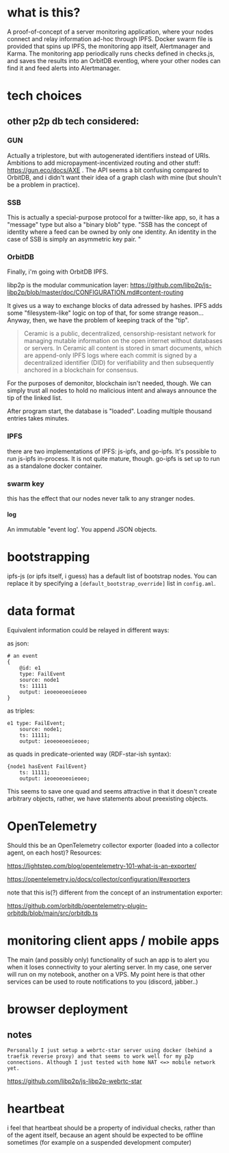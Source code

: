 # what is this?
A proof-of-concept of a server monitoring application, where your nodes connect and relay information ad-hoc through IPFS. Docker swarm file is provided that spins up IPFS, the monitoring app itself, Alertmanager and Karma. The monitoring app periodically runs checks defined in checks.js, and saves the results into an OrbitDB eventlog, where your other nodes can find it and feed alerts into Alertmanager.


# tech choices

## other p2p db tech considered:
### GUN
Actually a triplestore, but with autogenerated identifiers instead of URIs. Ambitions to add micropayment-incentivized routing and other stuff: https://gun.eco/docs/AXE . The API seems a bit confusing compared to OrbitDB, and i didn't want their idea of a graph clash with mine (but shouln't be a problem in practice).


### SSB
This is actually a special-purpose protocol for a twitter-like app, so, it has a "message" type but also a "binary blob" type. 
"SSB has the concept of identity where a feed can be owned by only one identity. An identity in the case of SSB is simply an asymmetric key pair. "

### OrbitDB
Finally, i'm going with OrbitDB IPFS. 

libp2p is the modular communication layer: https://github.com/libp2p/js-libp2p/blob/master/doc/CONFIGURATION.md#content-routing

It gives us a way to exchange blocks of data adressed by hashes. IPFS adds some "filesystem-like" logic on top of that, for some strange reason... Anyway, then, we have the problem of keeping track of the "tip". 
> Ceramic is a public, decentralized, censorship-resistant network for managing mutable information on the open internet without databases or servers. In Ceramic all content is stored in smart documents, which are append-only IPFS logs where each commit is signed by a decentralized identifier (DID) for verifiability and then subsequently anchored in a blockchain for consensus.

For the purposes of demonitor, blockchain isn't needed, though. We can simply trust all nodes to hold no malicious intent and always announce the tip of the linked list.

After program start, the database is "loaded". Loading multiple thousand entries takes minutes.  

### IPFS
there are two implementations of IPFS: js-ipfs, and go-ipfs. It's possible to run js-ipfs in-process. It is not quite mature, though. go-ipfs is set up to run as a standalone docker container.


### swarm key
this has the effect that our nodes never talk to any stranger nodes. 

#### log
An immutable "event log'. You append JSON objects.


# bootstrapping

ipfs-js (or ipfs itself, i guess) has a default list of bootstrap nodes. You can replace it by specifying a `[default_bootstrap_override]` list in `config.aml`.




# data format

Equivalent information could be relayed in different ways:

as json:
```
# an event
{
	@id: e1
	type: FailEvent
	source: node1
	ts: 11111
	output: ieoeoeoeoieoeo
}
```
as triples:
```
e1 type: FailEvent;
	source: node1;
	ts: 11111;
	output: ieoeoeoeoieoeo;
```
as quads in predicate-oriented way (RDF-star-ish syntax):
```
{node1 hasEvent FailEvent}
	ts: 11111;
	output: ieoeoeoeoieoeo;
```
This seems to save one quad and seems attractive in that it doesn't create arbitrary objects, rather, we have statements about preexisting objects. 



# OpenTelemetry

Should this be an OpenTelemetry collector exporter (loaded into a collector agent, on each host)? Resources:

https://lightstep.com/blog/opentelemetry-101-what-is-an-exporter/

https://opentelemetry.io/docs/collector/configuration/#exporters



note that this is(?) different from the concept of an instrumentation exporter:
	
https://github.com/orbitdb/opentelemetry-plugin-orbitdb/blob/main/src/orbitdb.ts




# monitoring client apps / mobile apps

The main (and possibly only) functionality of such an app is to alert you when it loses connectivity to your alerting server. In my case, one server will run on my notebook, another on a VPS. My point here is that other services can be used to route notifications to you (discord, jabber..)



# browser deployment
## notes
```
Personally I just setup a webrtc-star server using docker (behind a traefik reverse proxy) and that seems to work well for my p2p connections. Although I just tested with home NAT <=> mobile network yet.
```
https://github.com/libp2p/js-libp2p-webrtc-star




# heartbeat
i feel that heartbeat should be a property of individual checks, rather than of the agent itself, because an agent should be expected to be offline sometimes (for example on a suspended development computer) 


